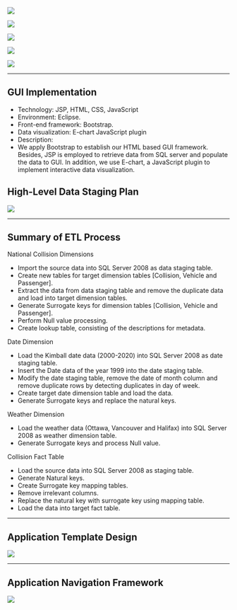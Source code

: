 ![](http://c1.staticflickr.com/9/8598/16530110189_cef95fcb7b_b.jpg)

![](http://c1.staticflickr.com/9/8632/16690340346_fa74c41900_b.jpg)

![](http://c1.staticflickr.com/9/8613/16715207482_830b875ec2_b.jpg)

![](http://c1.staticflickr.com/9/8678/16508998497_69d91bc1c2_b.jpg)

![](http://c1.staticflickr.com/9/8634/16508998367_59ae7a23be_b.jpg)

***

## GUI Implementation

* Technology: JSP, HTML, CSS, JavaScript
* Environment: Eclipse.
* Front-end framework: Bootstrap.
* Data visualization: E-chart JavaScript plugin
* Description:
* We apply Bootstrap to establish our HTML based GUI framework. Besides, JSP is employed to retrieve data from SQL server and populate the data to GUI. In addition, we use E-chart, a JavaScript plugin to implement interactive data visualization.


## High-Level Data Staging Plan

![](http://c1.staticflickr.com/9/8619/16508618617_ec4e655c2c_c.jpg)


***

## Summary of ETL Process

National Collision Dimensions
* Import the source data into SQL Server 2008 as data staging table.
* Create new tables for target dimension tables [Collision, Vehicle and Passenger].
* Extract the data from data staging table and remove the duplicate data and load into target dimension tables.
* Generate Surrogate keys for dimension tables [Collision, Vehicle and Passenger].
* Perform Null value processing.
* Create lookup table, consisting of the descriptions for metadata.


Date Dimension
* Load the Kimball date data (2000-2020) into SQL Server 2008 as date staging table.
* Insert the Date data of the year 1999 into the date staging table.
* Modify the date staging table, remove the date of month column and remove duplicate rows by detecting duplicates in day of week.
* Create target date dimension table and load the data.
* Generate Surrogate keys and replace the natural keys.


Weather Dimension
* Load the weather data (Ottawa, Vancouver and Halifax) into SQL Server 2008 as weather dimension table.
* Generate Surrogate keys and process Null value.


Collision Fact Table
* Load the source data into SQL Server 2008 as staging table.
* Generate Natural keys.
* Create Surrogate key mapping tables.
* Remove irrelevant columns.
* Replace the natural key with surrogate key using mapping table.
* Load the data into target fact table.


***

## Application Template Design

 ![](http://c1.staticflickr.com/9/8617/16528658240_ffdfbe6a06_n.jpg)


***

## Application Navigation Framework

![](http://c1.staticflickr.com/9/8619/16093771304_2401178c12_b.jpg)




